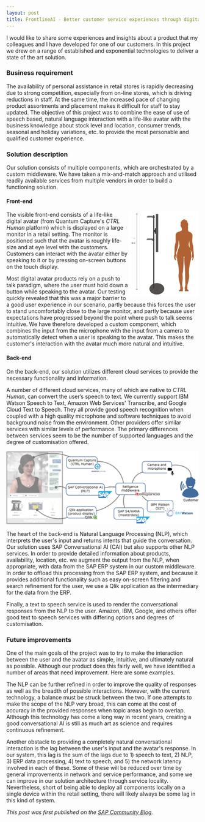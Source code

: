 ```yaml
---
layout: post
title: FrontlineAI - Better customer service experiences through digital humans
---
```


I would like to share some experiences and insights about a product that my colleagues and I have developed for one of our customers. In this project we drew on a range of established and exponential technologies to deliver a state of the art solution.

### Business requirement

The availability of personal assistance in retail stores is rapidly decreasing due to strong competition, especially from on-line stores, which is driving reductions in staff. At the same time, the increased pace of changing product assortments and placement makes it difficult for staff to stay updated. The objective of this project was to combine the ease of use of speech based, natural language interaction with a life-like avatar with the business knowledge about stock level and location, consumer trends, seasonal and holiday variations, etc. to provide the most personable and qualified customer experience.

### Solution description

Our solution consists of multiple components, which are orchestrated by a custom middleware. We have taken a mix-and-match approach and utilised readily available services from multiple vendors in order to build a functioning solution.

#### Front-end

<img style="float: right;" src="../images/avatar_setup.jpg" width="183" height="223" />The visible front-end consists of a life-like digital avatar (from Quantum Capture's <em>CTRL Human</em> platform) which is displayed on a large monitor in a retail setting. The monitor is positioned such that the avatar is roughly life-size and at eye level with the customers. Customers can interact with the avatar either by speaking to it or by pressing on-screen buttons on the touch display.

Most digital avatar products rely on a push to talk paradigm, where the user must hold down a button while speaking to the avatar. Our testing quickly revealed that this was a major barrier to a good user experience in our scenario, partly because this forces the user to stand uncomfortably close to the large monitor, and partly because user expectations have progressed beyond the point where push to talk seems intuitive. We have therefore developed a custom component, which combines the input from the microphone with the input from a camera to automatically detect when a user is speaking to the avatar. This makes the customer's interaction with the avatar much more natural and intuitive.

#### Back-end

On the back-end, our solution utilizes different cloud services to provide the necessary functionality and information.

A number of different cloud services, many of which are native to <em>CTRL Human</em>, can convert the user’s speech to text. We currently support IBM Watson Speech to Text, Amazon Web Services' Transcribe, and Google Cloud Text to Speech. They all provide good speech recognition when coupled with a high quality microphone and software techniques to avoid background noise from the environment. Other providers offer similar services with similar levels of performance. The primary differences between services seem to be the number of supported languages and the degree of customisation offered.

<img src="../images/architecture-final.png" />

The heart of the back-end is Natural Language Processing (NLP), which interprets the user's input and returns intents that guide the conversation. Our solution uses SAP Conversational AI (CAI) but also supports other NLP services. In order to provide detailed information about products, availability, location, etc. we augment the output from the NLP, when appropriate, with data from the SAP ERP system in our custom middleware. In order to offload this processing from the SAP ERP system, and because it provides additional functionality such as easy on-screen filtering and search refinement for the user, we use a Qlik application as the intermediary for the data from the ERP.

Finally, a text to speech service is used to render the conversational responses from the NLP to the user. Amazon, IBM, Google, and others offer good text to speech services with differing options and degrees of customisation.

### Future improvements

One of the main goals of the project was to try to make the interaction between the user and the avatar as simple, intuitive, and ultimately natural as possible. Although our product does this fairly well, we have identified a number of areas that need improvement. Here are some examples.

The NLP can be further refined in order to improve the quality of responses as well as the breadth of possible interactions. However, with the current technology, a balance must be struck between the two. If one attempts to make the scope of the NLP very broad, this can come at the cost of accuracy in the provided responses when topic areas begin to overlap. Although this technology has come a long way in recent years, creating a good conversational AI is still as much art as science and requires continuous refinement.

Another obstacle to providing a completely natural conversational interaction is the lag between the user's input and the avatar's response. In our system, this lag is the sum of the lags due to 1) speech to text, 2) NLP, 3) ERP data processing, 4) text to speech, and 5) the network latency involved in each of these. Some of these will be reduced over time by general improvements in network and service performance, and some we can improve in our solution architecture through service locality. Nevertheless, short of being able to deploy all components locally on a single device within the retail setting, there will likely always be some lag in this kind of system.


<em>This post was first published on the [SAP Community Blog](https://blogs.sap.com/2019/02/27/frontlineai-better-customer-service-experiences-through-digital-humans/).</em>


